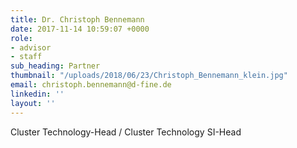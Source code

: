 ```yaml
---
title: Dr. Christoph Bennemann
date: 2017-11-14 10:59:07 +0000
role:
- advisor
- staff
sub_heading: Partner
thumbnail: "/uploads/2018/06/23/Christoph_Bennemann_klein.jpg"
email: christoph.bennemann@d-fine.de
linkedin: ''
layout: ''
---
```

Cluster Technology-Head / Cluster Technology SI-Head